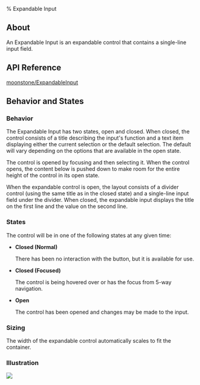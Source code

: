 ﻿% Expandable Input

## About

An Expandable Input is an expandable control that contains a single-line input
field.

## API Reference

[moonstone/ExpandableInput]($api/#/kind/moonstone/ExpandableInput)

## Behavior and States

### Behavior

The Expandable Input has two states, open and closed.  When closed, the control
consists of a title describing the input's function and a text item displaying
either the current selection or the default selection.  The default will vary
depending on the options that are available in the open state.

The control is opened by focusing and then selecting it.  When the control
opens, the content below is pushed down to make room for the entire height of
the control in its open state.

When the expandable control is open, the layout consists of a divider control
(using the same title as in the closed state) and a single-line input field
under the divider.  When closed, the expandable input displays the title on the
first line and the value on the second line.

### States

The control will be in one of the following states at any given time:

* **Closed (Normal)**

    There has been no interaction with the button, but it is available for use.

* **Closed (Focused)**

    The control is being hovered over or has the focus from 5-way navigation.

* **Open**

    The control has been opened and changes may be made to the input.

### Sizing

The width of the expandable control automatically scales to fit the container.

### Illustration

![](../../assets/dg-controls-expandable-input.png)

